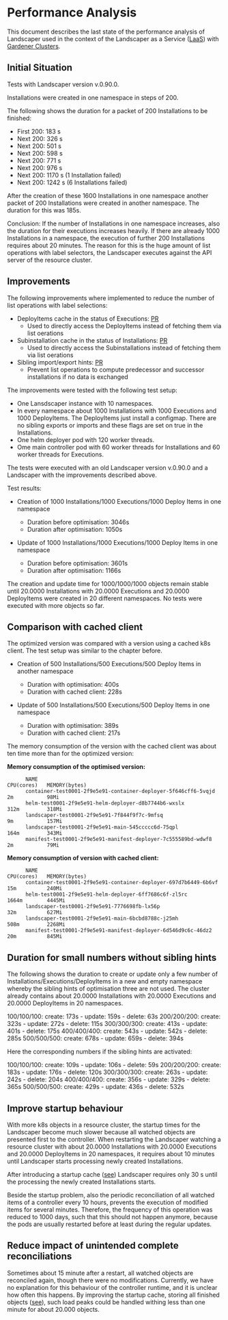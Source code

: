 # Performance Analysis

This document describes the last state of the performance analysis of Landscaper used in the context
of the Landscaper as a Service ([LaaS](https://github.com/gardener/landscaper-service)) with
[Gardener Clusters](https://github.com/gardener/gardener). 

## Initial Situation

Tests with Landscaper version v.0.90.0.

Installations were created in one namespace in steps of 200. 

The following shows the duration for a packet of 200 Installations to be finished:

- First 200:   183 s
- Next  200:   326 s
- Next  200:   501 s
- Next  200:   598 s
- Next  200:   771 s
- Next  200:   976 s
- Next  200:   1170 s (1 Installation failed)
- Next  200:   1242 s (6 Installations failed)

After the creation of these 1600 Installations in one namespace another packet of 200 Installations were created in 
another namespace. The duration for this was 185s.

Conclusion: If the number of Installations in one namespace increases, also the duration for their executions increases 
heavily. If there are already 1000 Installations in a namespace, the execution of further 200 Installations requires about 
20 minutes. The reason for this is the huge amount of list operations with label selectors, the Landscaper executes against 
the API server of the resource cluster. 

## Improvements

The following improvements where implemented to reduce the number of list operations with label selections:

- DeployItems cache in the status of Executions: [PR](https://github.com/gardener/landscaper/pull/935)
  - Used to directly access the DeployItems instead of fetching them via list oerations 
- Subinstallation cache in the status of Installations: [PR](https://github.com/gardener/landscaper/pull/936)
  - Used to directly access the Subinstallations instead of fetching them via list oerations
- Sibling import/export hints: [PR](https://github.com/gardener/landscaper/pull/937)
  - Prevent list operations to compute predecessor and successor installations if no data is exchanged   

The improvements were tested with the following test setup:

- One Lansdscaper instance with 10 namespaces. 
- In every namespace about 1000 Installations with 1000 Executions and 1000 DeployItems. The DeployItems just
  install a configmap. There are no sibling exports or imports and these flags are set on true in the Installations.
- One helm deployer pod with 120 worker threads. 
- Ome main controller pod with 60 worker threads for Installations and 60 worker threads for Executions.

The tests were executed with an old Landscaper version v.0.90.0 and a Landscaper with the improvements described above.

Test results: 

- Creation of 1000 Installations/1000 Executions/1000 Deploy Items in one namespace
    - Duration before optimisation: 3046s
    - Duration after optimisation:  1050s

- Update of 1000 Installations/1000 Executions/1000 Deploy Items in one namespace
    - Duration before optimisation: 3601s
    - Duration after optimisation:  1166s

The creation and update time for 1000/1000/1000 objects remain stable until 20.0000 Installations with 20.0000 Executions 
and 20.0000 DeployItems were created in 20 different namespaces. No tests were executed with more objects so far.

## Comparison with cached client

The optimized version was compared with a version using a cached k8s client. The test setup was similar to the chapter
before.

- Creation of 500 Installations/500 Executions/500 Deploy Items in another namespace
  - Duration with optimisation: 400s
  - Duration with cached client: 228s

- Update of 500 Installations/500 Executions/500 Deploy Items in one namespace
  - Duration with optimisation: 389s
  - Duration with cached client: 217s

The memory consumption of the version with the cached client was about ten time more than for the optimized version:


**Memory consumption of the optimised version:**

```
      NAME                                                             CPU(cores)   MEMORY(bytes)   
      container-test0001-2f9e5e91-container-deployer-5f646cff6-5vqjd   2m           98Mi            
      helm-test0001-2f9e5e91-helm-deployer-d8b7744b6-wxslx             312m         318Mi           
      landscaper-test0001-2f9e5e91-7f844f9f7c-9mfsq                    9m           157Mi           
      landscaper-test0001-2f9e5e91-main-545ccccc6d-75qpl               164m         343Mi           
      manifest-test0001-2f9e5e91-manifest-deployer-7c555589bd-wdwf8    2m           79Mi 
```

**Memory consumption of version with cached client:**

```
      NAME                                                              CPU(cores)   MEMORY(bytes)   
      container-test0001-2f9e5e91-container-deployer-697d7b6449-6b6vf   15m          240Mi           
      helm-test0001-2f9e5e91-helm-deployer-6ff7686c6f-zl5rc             1664m        4445Mi          
      landscaper-test0001-2f9e5e91-7776698fb-lx56p                      32m          627Mi           
      landscaper-test0001-2f9e5e91-main-6bcbd8788c-j25mh                508m         2268Mi          
      manifest-test0001-2f9e5e91-manifest-deployer-6d546d9c6c-46dz2     20m          845Mi   
```

## Duration for small numbers without sibling hints

The following shows the duration to create or update only a few number of Installations/Executions/DeployItems in a new 
and empty namespace whereby the sibling hints of optimisation three are not used. The cluster already contains about 
20.0000 Installations with 20.0000 Executions and 20.0000 DeployItems in 20 namespaces. 

100/100/100: create: 173s - update: 159s - delete: 63s
200/200/200: create: 323s - update: 272s - delete: 115s
300/300/300: create: 413s - update: 401s - delete: 175s
400/400/400: create: 543s - update: 542s - delete: 285s
500/500/500: create: 678s - update: 659s - delete: 394s

Here the corresponding numbers if the sibling hints are activated:

100/100/100: create: 109s - update: 106s - delete: 59s
200/200/200: create: 183s - update: 176s - delete: 120s
300/300/300: create: 263s - update: 242s - delete: 204s
400/400/400: create: 356s - update: 329s - delete: 365s
500/500/500: create: 429s - update: 436s - delete: 532s


## Improve startup behaviour

With more k8s objects in a resource cluster, the startup times for the Landscaper become much slower because all watched
objects are presented first to the controller. When restarting the Landscaper watching a resource cluster with about 
20.0000 Installations with 20.0000 Executions and 20.0000 DeployItems in 20 namespaces, it requires about 10 minutes 
until Landscaper starts processing newly created Installations.

After introducing a startup cache ([see](https://github.com/gardener/landscaper/pull/948)) Landscaper requires only 30 s 
until the processing the newly created Installations starts.

Beside the startup problem, also the periodic reconciliation of all watched items of a controller every 10 hours, prevents
the execution of modified items for several minutes. Therefore, the frequency of this operation was reduced to 1000
days, such that this should not happen anymore, because the pods are usually restarted before at least during the regular 
updates.

## Reduce impact of unintended complete reconciliations

Sometimes about 15 minute after a restart, all watched objects are reconciled again, though there were no modifications.
Currently, we have no explanation for this behaviour of the controller runtime, and it is unclear how often this happens. 
By improving the startup cache, storing all finished objects ([see](https://github.com/gardener/landscaper/pull/953)), 
such load peaks could be handled withing less than one minute for about 20.000 objects. 




